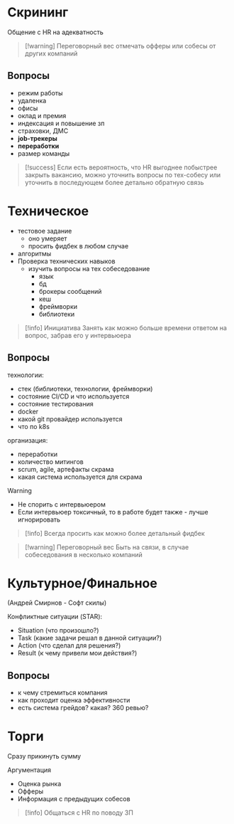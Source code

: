 # Скрининг
Общение с HR на адекватность

> [!warning] Переговорный вес
> отмечать офферы или собесы от других компаний

## Вопросы
- режим работы
- удаленка
- офисы
- оклад и премия
- индексация и повышение зп
- страховки, ДМС
- **job-трекеры**
- **переработки**
- размер команды

> [!success]
> Если есть вероятность, что HR выгоднее побыстрее закрыть вакансию, можно уточнить вопросы по тех-собесу или уточнить в последующем более детально обратную связь

# Техническое
- тестовое задание
	- оно умеряет
	- просить фидбек в любом случае
- алгоритмы
- Проверка технических навыков
	- изучить вопросы на тех собеседование
		- язык
		- бд
		- брокеры сообщений
		- кеш
		- фреймворки
		- библиотеки

> [!info] Инициатива
> Занять как можно больше времени ответом на вопрос, забрав его у интервьюера

## Вопросы
технологии:
- стек (библиотеки, технологии, фреймворки)
- состояние CI/CD и что используется
- состояние тестирования
- docker
- какой git провайдер используется
- что по k8s

организация:
- переработки
- количество митингов
- scrum, agile, артефакты скрама
- какая система используется для скрама

> [!warning]
> - Не спорить с интервьюером
> - Если интервьюер токсичный, то в работе будет также - лучше игнорировать

> [!info] Всегда просить как можно более детальный фидбек

> [!warning] Переговорный вес
> Быть на связи, в случае собеседования в несколько компаний

# Культурное/Финальное
(Андрей Смирнов - Софт скилы)

Конфликтные ситуации (STAR):
- Situation (что произошло?)
- Task (какие задачи решал в данной ситуации?)
- Action (что сделал для решения?)
- Result (к чему привели мои действия?)
## Вопросы
- к чему стремиться компания
- как проходит оценка эффективности
- есть система грейдов? какая? 360 ревью?

# Торги

Сразу прикинуть сумму

Аргументация
- Оценка рынка
- Офферы
- Информация с предыдущих собесов

> [!info] Общаться с HR по поводу ЗП